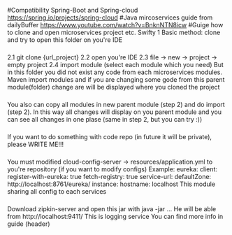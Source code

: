 #Compatibility Spring-Boot and Spring-cloud
https://spring.io/projects/spring-cloud
#Java mircoservices guide from dailyBuffer
https://www.youtube.com/watch?v=BnknNTN8icw
#Guige how to clone and open microservices project etc. Swifty
1 Basic method: clone and try to open this folder on you're IDE
###
2.1 git clone {url_project} 
2.2 open you're IDE 
2.3 file -> new -> project -> empty project 
2.4 import module (select each module which you need) 
But in this folder you did not exist any code from each microservices 
modules. Maven import modules and if you are changing some gode from 
this parent module(folder) change are will be displayed 
where you cloned the project
###
You also can copy all modules in new parent module (step 2) and do 
import (step 2). In this way all changes will display on you parent module
and you can see all changes in one plase (same in step 2, but you can try :))
###
If you want to do something with code repo (in future it will be private), please
WRITE ME!!!
###
You must modified cloud-config-server -> resources/application.yml to you're repository (if you want to modify configs)
Example:
eureka:
  client:
    register-with-eureka: true
    fetch-registry: true
    service-url:
      defaultZone: http://localhost:8761/eureka/
  instance:
    hostname: localhost
This module sharing all config to each services
###
Download zipkin-server and open this jar with java -jar ...
He will be able from http://localhost:9411/
This is logging service
You can find more info in guide (header)
